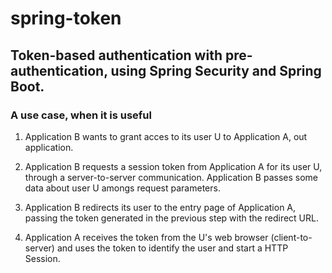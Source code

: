 # spring-token

## Token-based authentication with pre-authentication, using Spring Security and Spring Boot.

### A use case, when it is useful

1. Application B wants to grant acces to its user U to Application A, out application.

2. Application B requests a session token from Application A for its user U, through a server-to-server communication. Application B passes some data about user U amongs request parameters.

3. Application B redirects its user to the entry page of Application A, passing the token generated in the previous step with the redirect URL.

4. Application A receives the token from the U's web browser (client-to-server) and uses the token to identify the user and start a HTTP Session.

